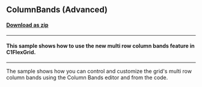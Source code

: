 ## ColumnBands (Advanced)
#### [Download as zip](https://grapecity.github.io/DownGit/#/home?url=https://github.com/GrapeCity/ComponentOne-WinForms-Samples/tree/master/NetFramework\FlexGrid\CS\ColumnBandsAdvanced)
____
#### This sample shows how to use the new multi row column bands feature in C1FlexGrid.
____
The sample shows how you can control and customize the grid's multi row column bands using the Column Bands editor and from the code.
